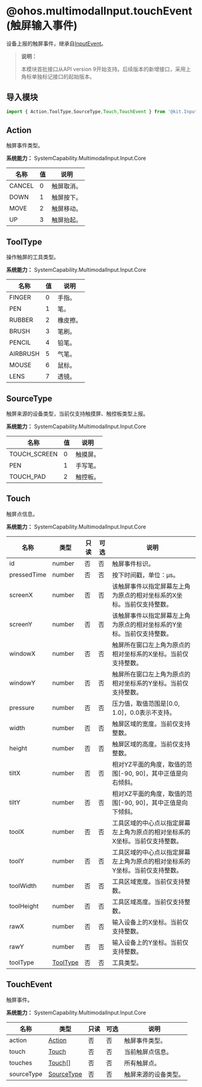 # @ohos.multimodalInput.touchEvent (触屏输入事件)

设备上报的触屏事件，继承自[InputEvent](./js-apis-inputevent.md)。

> **说明：**
>
> 本模块首批接口从API version 9开始支持。后续版本的新增接口，采用上角标单独标记接口的起始版本。

## 导入模块

```js
import { Action,ToolType,SourceType,Touch,TouchEvent } from '@kit.InputKit';
```

## Action

触屏事件类型。

**系统能力：** SystemCapability.MultimodalInput.Input.Core

| 名称     | 值   | 说明   |
| ------ | ------ | ---- |
| CANCEL | 0 | 触屏取消。 |
| DOWN   | 1 | 触屏按下。 |
| MOVE   | 2 | 触屏移动。 |
| UP     | 3 | 触屏抬起。 |

## ToolType

操作触屏的工具类型。

**系统能力：** SystemCapability.MultimodalInput.Input.Core

| 名称       | 值   | 说明   |
| -------- | ------ | ---- |
| FINGER   | 0 | 手指。  |
| PEN      | 1 | 笔。    |
| RUBBER   | 2 | 橡皮擦。  |
| BRUSH    | 3 | 笔刷。   |
| PENCIL   | 4 | 铅笔。   |
| AIRBRUSH | 5 | 气笔。   |
| MOUSE    | 6 | 鼠标。   |
| LENS     | 7 | 透镜。   |

## SourceType 

触屏来源的设备类型，当前仅支持触摸屏、触控板类型上报。

**系统能力：** SystemCapability.MultimodalInput.Input.Core

| 名称           | 值  | 说明   |
| ------------ | ------ | ---- |
| TOUCH_SCREEN | 0 | 触摸屏。  |
| PEN          | 1 | 手写笔。  |
| TOUCH_PAD    | 2 | 触控板。  |

## Touch

触屏点信息。

**系统能力：** SystemCapability.MultimodalInput.Input.Core

| 名称          | 类型   | 只读   | 可选   | 说明                                  |
| ----------- | ------ | ---- | ---- | ----------------------------------- |
| id          | number | 否    | 否    | 触屏事件标识。                                |
| pressedTime | number | 否    | 否    | 按下时间戳，单位：μs。                           |
| screenX     | number | 否    | 否    | 该触屏事件以指定屏幕左上角为原点的相对坐标系的X坐标。当前仅支持整数。    |
| screenY     | number | 否    | 否    | 该触屏事件以指定屏幕左上角为原点的相对坐标系的Y坐标。当前仅支持整数。    |
| windowX     | number | 否    | 否    | 触屏所在窗口左上角为原点的相对坐标系的X坐标。当前仅支持整数。 |
| windowY     | number | 否    | 否    | 触屏所在窗口左上角为原点的相对坐标系的Y坐标。当前仅支持整数。 |
| pressure    | number | 否    | 否    | 压力值，取值范围是[0.0, 1.0]，0.0表示不支持。       |
| width       | number | 否    | 否    | 触屏区域的宽度。当前仅支持整数。         |
| height      | number | 否    | 否    | 触屏区域的高度。当前仅支持整数。         |
| tiltX       | number | 否    | 否    | 相对YZ平面的角度，取值的范围[-90, 90]，其中正值是向右倾斜。 |
| tiltY       | number | 否    | 否    | 相对XZ平面的角度，取值的范围[-90, 90]，其中正值是向下倾斜。 |
| toolX       | number | 否    | 否    | 工具区域的中心点以指定屏幕左上角为原点的相对坐标系的X坐标。当前仅支持整数。  |
| toolY       | number | 否    | 否    | 工具区域的中心点以指定屏幕左上角为原点的相对坐标系的Y坐标。当前仅支持整数。  |
| toolWidth   | number | 否    | 否    | 工具区域宽度。当前仅支持整数。  |
| toolHeight  | number | 否    | 否    | 工具区域高度。当前仅支持整数。  |
| rawX        | number | 否    | 否    | 输入设备上的X坐标。当前仅支持整数。 |
| rawY        | number | 否    | 否    | 输入设备上的Y坐标。当前仅支持整数。 |
| toolType    | [ToolType](#tooltype) | 否    | 否    | 工具类型。                                |

## TouchEvent

触屏事件。

**系统能力：** SystemCapability.MultimodalInput.Input.Core

| 名称         | 类型       | 只读   | 可选   | 说明        |
| ---------- | ---------- | ---- | ---- | --------- |
| action     | [Action](#action)     | 否    | 否    | 触屏事件类型。     |
| touch      | [Touch](#touch)      | 否    | 否    | 当前触屏点信息。   |
| touches    | [Touch](#touch)[]    | 否    | 否    | 所有触屏点。     |
| sourceType | [SourceType](#sourcetype) | 否    | 否    | 触屏来源的设备类型。 |

